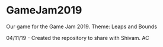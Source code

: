 # GameJam2019
Our game for the Game Jam 2019. Theme: Leaps and Bounds

04/11/19 - Created the repository to share with Shivam. AC
